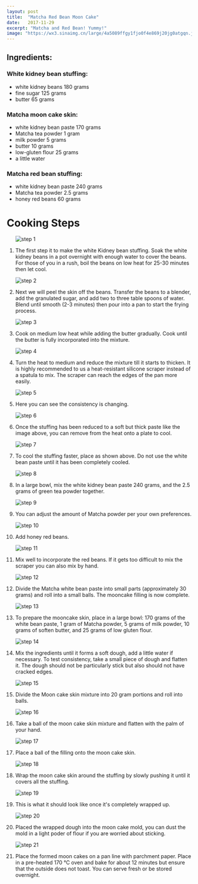 ```yaml
---
layout: post
title:  "Matcha Red Bean Moon Cake"
date:   2017-11-29
excerpt: "Matcha and Red Bean! Yummy!"
image: "https://wx3.sinaimg.cn/large/4a5089ffgy1fjo0f4e869j20jg0atgqn.jpg"
---
```


## Ingredients:

### White kidney bean stuffing:

<ul>
      <li>white kidney beans 180 grams</li>
      <li>fine sugar 125 grams</li>
      <li>butter 65 grams</li>
</ul>

### Matcha moon cake skin:

<ul>
      <li>white kidney bean paste 170 grams </li>
      <li>Matcha tea powder 1 gram</li>
      <li>milk powder 5 grams</li>
      <li>butter 10 grams</li>
      <li>low-gluten flour 25 grams</li>
      <li>a little water</li>
</ul>

### Matcha red bean stuffing: 

<ul>
      <li>white kidney bean paste 240 grams</li>
      <li>Matcha tea powder 2.5 grams</li>
      <li>honey red beans 60 grams</li>
</ul>

# Cooking Steps
<ol>
      <img src="https://wx4.sinaimg.cn/large/4a5089ffgy1fjo0fzw94uj20jg0attcn.jpg" alt="step 1"/>
      <p><li>The first step it to make the white Kidney bean stuffing. Soak the white kidney beans in a pot overnight with             enough water to cover the beans. For those of you in a rush, boil the beans on low heat for 25-30 minutes then let cool.      </li></p>
      <img src="https://wx1.sinaimg.cn/large/4a5089ffgy1fjo0g4yzd7j20jg0atacr.jpg" alt="step 2"/>
      <p><li>Next we will peel the skin off the beans. Transfer the beans to a blender, add the granulated sugar, and add two to three table spoons of water. Blend until smooth (2-3 minutes) then pour into a pan to start the frying process. </li></p>
      <img src="https://wx1.sinaimg.cn/large/4a5089ffgy1fjo0cm1idhj20jg0atwh2.jpg" alt="step 3"/>
      <p><li>Cook on medium low heat while adding the butter gradually. Cook until the butter is fully incorporated into the mixture.</li></p>
      <img src="https://wx1.sinaimg.cn/large/4a5089ffgy1fjo0cm1idhj20jg0atwh2.jpg" alt="step 4"/>
      <p><li>Turn the heat to medium and reduce the mixture till it starts to thicken. It is highly recommended to us a heat-resistant silicone scraper instead of a spatula to mix. The scraper can reach the edges of the pan more easily. </li></p>
      <img src="https://wx1.sinaimg.cn/large/4a5089ffgy1fjo0cppq85j20jg0auacr.jpg" alt="step 5"/>
      <p><li>Here you can see the consistency is changing.</li></p>
      <img src="https://wx3.sinaimg.cn/large/4a5089ffgy1fjo0ctpiwij20jg0atacv.jpg" alt="step 6"/>
      <p><li>Once the stuffing has been reduced to a soft but thick paste like the image above, you can remove from the heat onto a plate to cool.</li></p>
      <img src="https://wx3.sinaimg.cn/large/4a5089ffgy1fjo0cxrmuyj20jg0atq5s.jpg" alt="step 7"/>
      <p><li>To cool the stuffing faster, place as shown above. Do not use the white bean paste until it has been completely cooled.</li></p>
      <img src="https://wx1.sinaimg.cn/large/4a5089ffgy1fjo0deuujfj20jg0atn08.jpg" alt="step 8"/>
      <p><li>In a large bowl, mix the white kidney bean paste 240 grams, and the 2.5 grams of green tea powder together.</li></p>
      <img src="https://wx1.sinaimg.cn/large/4a5089ffgy1fjo0disgstj20jg0auwhh.jpg" alt="step 9"/>
      <p><li>You can adjust the amount of Matcha powder per your own preferences.</li></p>
      <img src="https://wx3.sinaimg.cn/large/4a5089ffgy1fjo0dmjehnj20jg0at41l.jpg" alt="step 10"/>
      <p><li>Add honey red beans.</li></p>
      <img src="https://wx2.sinaimg.cn/large/4a5089ffgy1fjo0dq4oi6j20jg0at773.jpg" alt="step 11"/>
      <p><li>Mix well to incorporate the red beans. If it gets too difficult to mix the scraper you can also mix by hand.</li></p>
      <img src="https://wx3.sinaimg.cn/large/4a5089ffgy1fjo0du3srvj20jg0atmzq.jpg" alt="step 12"/>
      <p><li>Divide the Matcha white bean paste into small parts (approximately 30 grams) and roll into a small balls. The mooncake filling is now complete.</li></p>
      <img src="https://wx1.sinaimg.cn/large/4a5089ffgy1fjo0dze4vij20jg0attbz.jpg" alt="step 13"/>
      <p><li>To prepare the mooncake skin, place in a large bowl: 170 grams of the white bean paste, 1 gram of Matcha powder, 5 grams of milk powder, 10 grams of soften butter, and 25 grams of low gluten flour.</li></p>
      <img src="https://wx2.sinaimg.cn/large/4a5089ffgy1fjo0e59y9cj20jg0atdj5.jpg" alt="step 14"/>
      <p><li>Mix the ingredients until it forms a soft dough, add a little water if necessary. To test consistency, take a small piece of dough and flatten it. The dough should not be particularly stick but also should not have cracked edges.</li></p>
      <img src="https://wx4.sinaimg.cn/large/4a5089ffgy1fjo0e8i5erj20jg0at0vs.jpg" alt="step 15"/>
      <p><li>Divide the Moon cake skin mixture into 20 gram portions and roll into balls.</li></p>
      <img src="https://wx2.sinaimg.cn/large/4a5089ffgy1fjo0edhww1j20jg0atq5b.jpg" alt="step 16"/>
      <p><li>Take a ball of the moon cake skin mixture and flatten with the palm of your hand.</li></p>
      <img src="https://wx2.sinaimg.cn/large/4a5089ffgy1fjo0ehylu4j20jg0auwgr.jpg" alt="step 17"/>
      <p><li>Place a ball of the filling onto the moon cake skin.</li></p>
      <img src="https://wx3.sinaimg.cn/large/4a5089ffgy1fjo0emc52vj20jg0atgnt.jpg" alt="step 18"/>
      <p><li>Wrap the moon cake skin around the stuffing by slowly pushing it until it covers all the stuffing.</li></p>
      <img src="https://wx1.sinaimg.cn/large/4a5089ffgy1fjo0eqos1vj20jg0atjtb.jpg" alt="step 19"/>
      <p><li>This is what it should look like once it's completely wrapped up.</li></p>
      <img src="https://wx3.sinaimg.cn/large/4a5089ffgy1fjo0euqyemj20jg0atmza.jpg" alt="step 20"/>
      <p><li>Placed the wrapped dough into the moon cake mold, you can dust the mold in a light poder of flour if you are worried about sticking.</li></p>
      <img src="https://wx2.sinaimg.cn/large/4a5089ffgy1fjo0ezal94j20jg0atn0p.jpg" alt="step 21"/>
      <p><li>Place the formed moon cakes on a pan line with parchment paper. Place in a pre-heated 170 ℃ oven and bake for about 12 minutes but ensure that the outside does not toast. You can serve fresh or be stored overnight.</li></p>
    </ol>
